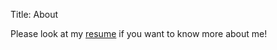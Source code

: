 Title: About

Please look at my [resume]({static}../pdfs/TirthPatelResume.pdf) if you want to know more about me!
